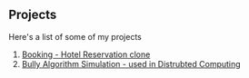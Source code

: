 ## Projects

Here's a list of some of my projects
1. [Booking - Hotel Reservation clone ](/booking)
2. [Bully Algorithm Simulation - used in Distrubted Computing ](/Bully-Algorithm-Refactored)